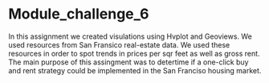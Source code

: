 # Module_challenge_6
In this assignment we created visulations using Hvplot and Geoviews.
We used resources from San Fransico real-estate data.
We used these resources in order to spot trends in prices per sqr feet as well as gross rent. 
The main purpose of this assingment was to detertime if a one-click buy and rent strategy could be implemented in the San Franciso housing market.
